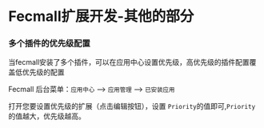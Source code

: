 Fecmall扩展开发-其他的部分
=============




### 多个插件的优先级配置

当fecmall安装了多个插件，可以在应用中心设置优先级，高优先级的插件配置覆盖低优先级的配置


Fecmall 后台菜单：`应用中心`  --> `应用管理` -->  `已安装应用`

打开您要设置优先级的扩展（点击编辑按钮），设置
`Priority`的值即可,`Priority`的值越大，优先级越高。